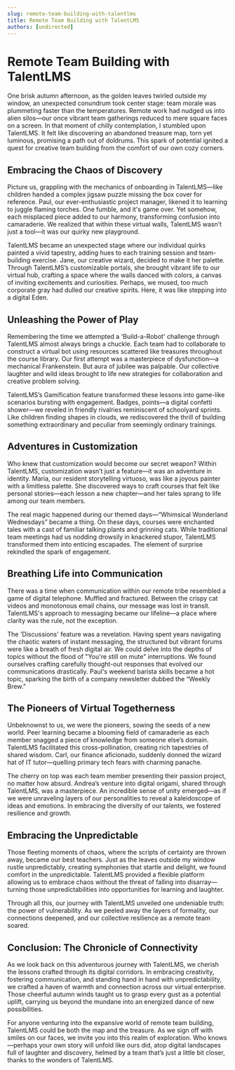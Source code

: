 ```yaml
---
slug: remote-team-building-with-talentlms
title: Remote Team Building with TalentLMS
authors: [undirected]
---
```



# Remote Team Building with TalentLMS

One brisk autumn afternoon, as the golden leaves twirled outside my window, an unexpected conundrum took center stage: team morale was plummeting faster than the temperatures. Remote work had nudged us into alien silos—our once vibrant team gatherings reduced to mere square faces on a screen. In that moment of chilly contemplation, I stumbled upon TalentLMS. It felt like discovering an abandoned treasure map, torn yet luminous, promising a path out of doldrums. This spark of potential ignited a quest for creative team building from the comfort of our own cozy corners. 

## Embracing the Chaos of Discovery

Picture us, grappling with the mechanics of onboarding in TalentLMS—like children handed a complex jigsaw puzzle missing the box cover for reference. Paul, our ever-enthusiastic project manager, likened it to learning to juggle flaming torches. One fumble, and it's game over. Yet somehow, each misplaced piece added to our harmony, transforming confusion into camaraderie. We realized that within these virtual walls, TalentLMS wasn’t just a tool—it was our quirky new playground.

TalentLMS became an unexpected stage where our individual quirks painted a vivid tapestry, adding hues to each training session and team-building exercise. Jane, our creative wizard, decided to make it her palette. Through TalentLMS’s customizable portals, she brought vibrant life to our virtual hub, crafting a space where the walls danced with colors, a canvas of inviting excitements and curiosities. Perhaps, we mused, too much corporate gray had dulled our creative spirits. Here, it was like stepping into a digital Eden.

## Unleashing the Power of Play

Remembering the time we attempted a 'Build-a-Robot' challenge through TalentLMS almost always brings a chuckle. Each team had to collaborate to construct a virtual bot using resources scattered like treasures throughout the course library. Our first attempt was a masterpiece of dysfunction—a mechanical Frankenstein. But aura of jubilee was palpable. Our collective laughter and wild ideas brought to life new strategies for collaboration and creative problem solving.

TalentLMS’s Gamification feature transformed these lessons into game-like scenarios bursting with engagement. Badges, points—a digital confetti shower—we reveled in friendly rivalries reminiscent of schoolyard sprints. Like children finding shapes in clouds, we rediscovered the thrill of building something extraordinary and peculiar from seemingly ordinary trainings.

## Adventures in Customization

Who knew that customization would become our secret weapon? Within TalentLMS, customization wasn’t just a feature—it was an adventure in identity. Maria, our resident storytelling virtuoso, was like a joyous painter with a limitless palette. She discovered ways to craft courses that felt like personal stories—each lesson a new chapter—and her tales sprang to life among our team members.

The real magic happened during our themed days—“Whimsical Wonderland Wednesdays” became a thing. On these days, courses were enchanted tales with a cast of familiar talking plants and grinning cats. While traditional team meetings had us nodding drowsily in knackered stupor, TalentLMS transformed them into enticing escapades. The element of surprise rekindled the spark of engagement.

## Breathing Life into Communication

There was a time when communication within our remote tribe resembled a game of digital telephone. Muffled and fractured. Between the crispy cat videos and monotonous email chains, our message was lost in transit. TalentLMS's approach to messaging became our lifeline—a place where clarity was the rule, not the exception.

The 'Discussions' feature was a revelation. Having spent years navigating the chaotic waters of instant messaging, the structured but vibrant forums were like a breath of fresh digital air. We could delve into the depths of topics without the flood of "You're still on mute" interruptions. We found ourselves crafting carefully thought-out responses that evolved our communications drastically. Paul's weekend barista skills became a hot topic, sparking the birth of a company newsletter dubbed the “Weekly Brew.”

## The Pioneers of Virtual Togetherness

Unbeknownst to us, we were the pioneers, sowing the seeds of a new world. Peer learning became a blooming field of camaraderie as each member snagged a piece of knowledge from someone else’s domain. TalentLMS facilitated this cross-pollination, creating rich tapestries of shared wisdom. Carl, our finance aficionado, suddenly donned the wizard hat of IT tutor—quelling primary tech fears with charming panache.

The cherry on top was each team member presenting their passion project, no matter how absurd. Andrea’s venture into digital origami, shared through TalentLMS, was a masterpiece. An incredible sense of unity emerged—as if we were unraveling layers of our personalities to reveal a kaleidoscope of ideas and emotions. In embracing the diversity of our talents, we fostered resilience and growth.

## Embracing the Unpredictable

Those fleeting moments of chaos, where the scripts of certainty are thrown away, became our best teachers. Just as the leaves outside my window rustle unpredictably, creating symphonies that startle and delight, we found comfort in the unpredictable. TalentLMS provided a flexible platform allowing us to embrace chaos without the threat of falling into disarray—turning those unpredictabilities into opportunities for learning and laughter.

Through all this, our journey with TalentLMS unveiled one undeniable truth: the power of vulnerability. As we peeled away the layers of formality, our connections deepened, and our collective resilience as a remote team soared. 

## Conclusion: The Chronicle of Connectivity

As we look back on this adventurous journey with TalentLMS, we cherish the lessons crafted through its digital corridors. In embracing creativity, fostering communication, and standing hand in hand with unpredictability, we crafted a haven of warmth and connection across our virtual enterprise. Those cheerful autumn winds taught us to grasp every gust as a potential uplift, carrying us beyond the mundane into an energized dance of new possibilities.

For anyone venturing into the expansive world of remote team building, TalentLMS could be both the map and the treasure. As we sign off with smiles on our faces, we invite you into this realm of exploration. Who knows—perhaps your own story will unfold like ours did, atop digital landscapes full of laughter and discovery, helmed by a team that’s just a little bit closer, thanks to the wonders of TalentLMS.